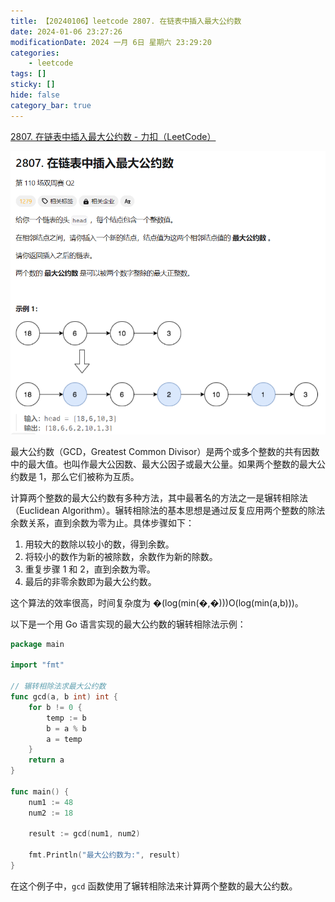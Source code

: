 ```yaml
---
title: 【20240106】leetcode 2807. 在链表中插入最大公约数
date: 2024-01-06 23:27:26
modificationDate: 2024 一月 6日 星期六 23:29:20
categories: 
	- leetcode
tags: []
sticky: []
hide: false
category_bar: true
---
```


[2807. 在链表中插入最大公约数 - 力扣（LeetCode）](https://leetcode.cn/problems/insert-greatest-common-divisors-in-linked-list/description/?envType=daily-question&envId=2024-01-06)

![](../../imgs/Pasted%20image%2020240106233021.png)


最大公约数（GCD，Greatest Common Divisor）是两个或多个整数的共有因数中的最大值。也叫作最大公因数、最大公因子或最大公量。如果两个整数的最大公约数是 1，那么它们被称为互质。

计算两个整数的最大公约数有多种方法，其中最著名的方法之一是辗转相除法（Euclidean Algorithm）。辗转相除法的基本思想是通过反复应用两个整数的除法余数关系，直到余数为零为止。具体步骤如下：

1. 用较大的数除以较小的数，得到余数。
2. 将较小的数作为新的被除数，余数作为新的除数。
3. 重复步骤 1 和 2，直到余数为零。
4. 最后的非零余数即为最大公约数。

这个算法的效率很高，时间复杂度为 �(log⁡(min⁡(�,�)))O(log(min(a,b)))。

以下是一个用 Go 语言实现的最大公约数的辗转相除法示例：


```go
package main

import "fmt"

// 辗转相除法求最大公约数
func gcd(a, b int) int {
    for b != 0 {
        temp := b
        b = a % b
        a = temp
    }
    return a
}

func main() {
    num1 := 48
    num2 := 18

    result := gcd(num1, num2)

    fmt.Println("最大公约数为:", result)
}


```

在这个例子中，`gcd` 函数使用了辗转相除法来计算两个整数的最大公约数。